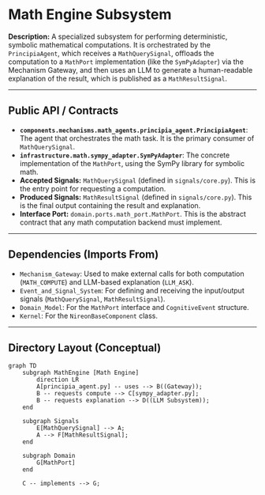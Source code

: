 ﻿# Math Engine Subsystem

**Description:** A specialized subsystem for performing deterministic, symbolic mathematical computations. It is orchestrated by the `PrincipiaAgent`, which receives a `MathQuerySignal`, offloads the computation to a `MathPort` implementation (like the `SymPyAdapter`) via the Mechanism Gateway, and then uses an LLM to generate a human-readable explanation of the result, which is published as a `MathResultSignal`.

---

## Public API / Contracts

- **`components.mechanisms.math_agents.principia_agent.PrincipiaAgent`**: The agent that orchestrates the math task. It is the primary consumer of `MathQuerySignal`.
- **`infrastructure.math.sympy_adapter.SymPyAdapter`**: The concrete implementation of the `MathPort`, using the SymPy library for symbolic math.
- **Accepted Signals:** `MathQuerySignal` (defined in `signals/core.py`). This is the entry point for requesting a computation.
- **Produced Signals:** `MathResultSignal` (defined in `signals/core.py`). This is the final output containing the result and explanation.
- **Interface Port:** `domain.ports.math_port.MathPort`. This is the abstract contract that any math computation backend must implement.

---

## Dependencies (Imports From)

- `Mechanism_Gateway`: Used to make external calls for both computation (`MATH_COMPUTE`) and LLM-based explanation (`LLM_ASK`).
- `Event_and_Signal_System`: For defining and receiving the input/output signals (`MathQuerySignal`, `MathResultSignal`).
- `Domain_Model`: For the `MathPort` interface and `CognitiveEvent` structure.
- `Kernel`: For the `NireonBaseComponent` class.

---

## Directory Layout (Conceptual)

```mermaid
graph TD
    subgraph MathEngine [Math Engine]
        direction LR
        A[principia_agent.py] -- uses --> B((Gateway));
        B -- requests compute --> C[sympy_adapter.py];
        B -- requests explanation --> D((LLM Subsystem));
    end

    subgraph Signals
        E[MathQuerySignal] --> A;
        A --> F[MathResultSignal];
    end

    subgraph Domain
        G[MathPort]
    end

    C -- implements --> G;